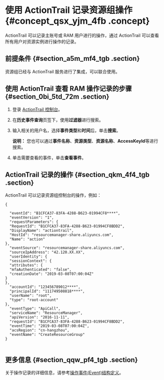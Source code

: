 # 使用 ActionTrail 记录资源组操作 {#concept_qsx_yjm_4fb .concept}

ActionTrail 可以记录主账号或 RAM 用户进行的操作，通过 ActionTrail 可以查看所有用户对资源实例进行操作的记录。

## 前提条件 {#section_a5m_mf4_tgb .section}

资源组已经与 ActionTrail 服务进行了集成，可以联合使用。

## 使用 ActionTrail 查看 RAM 操作记录的步骤 {#section_0bi_5td_72m .section}

1.  登录 [ActionTrail 控制台](https://actiontrail.console.aliyun.com)。
2.  在**历史事件查询**页签下，使用**过滤器**进行搜索。
3.  输入相关的用户名，选择**事件类型**和**时间**后，单击**搜索**。

    **说明：** 您也可以通过**事件名称**、**资源类型**、**资源名称**、**AccessKeyId**等进行搜索。

4.  单击需要查看的事件，单击**查看事件**。

## ActionTrail 记录的操作 {#section_qkm_4f4_tgb .section}

ActionTrail 可以记录资源组控制台的操作，例如：

``` {#codeblock_dda_6aq_sif .language-json}
{

  "eventId": "B1CFCA37-83FA-4288-B623-01994CF8****",
  "eventVersion": "1",
  "requestParameters": {
  "RequestId": "B1CFCA37-83FA-4288-B623-01994CF8BDD2",
  "DisplayName": "actiontrail",
  "HostId": "resourcemanager-share.aliyuncs.com",
  "Name": "action"
},
  "eventSource": "resourcemanager-share.aliyuncs.com",
  "sourceIpAddress": "42.120.XX.XX",
  "userIdentity": {
  "sessionContext": {
  "attributes": {
  "mfaAuthenticated": "false",
  "creationDate": "2019-03-08T07:00:04Z"
}
},
  "accountId": "123456789012****",
  "principalId": "111749508818****",
  "userName": "root",
  "type": "root-account"
},
  "eventType": "ApiCall",
  "serviceName": "ResourceManager",
  "apiVersion": "2016-11-11",
  "requestId": "B1CFCA37-83FA-4288-B623-01994CF8BDD2",
  "eventTime": "2019-03-08T07:00:04Z",
  "acsRegion": "cn-hangzhou",
  "eventName": "CreateResourceGroup"
}
				
```

## 更多信息 {#section_qqw_pf4_tgb .section}

关于操作记录的详细信息，请参考[操作事件\(Event\)结构定义](../../cn.zh-CN/用户指南/操作事件(Event)结构定义.md#)。

